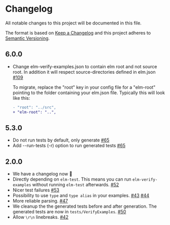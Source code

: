 # Changelog

All notable changes to this project will be documented in this file.

The format is based on [Keep a Changelog](http://keepachangelog.com/en/1.0.0/)
and this project adheres to [Semantic Versioning](http://semver.org/spec/v2.0.0.html).

## 6.0.0

- Change elm-verify-examples.json to contain elm root and not source root. In addition it will respect source-directories defined in elm.json [#109](https://github.com/stoeffel/elm-verify-examples/pull/109)

    To migrate, replace the "root" key in your config file for a "elm-root" pointing to the folder containing your elm.json file. Typically this will look like this:
    
     ```diff
     - "root": "../src",
     + "elm-root": "..",
     ```

## 5.3.0

- Do not run tests by default, only generate [#65](https://github.com/stoeffel/elm-verify-examples/issues/65)
- Add --run-tests (-r) option to run generated tests [#65](https://github.com/stoeffel/elm-verify-examples/issues/65)

## 2.0.0

- We have a changelog now :tada:
- Directly depending on `elm-test`. This means you can run `elm-verify-examples` without running `elm-test` afterwards. [#52](https://github.com/stoeffel/elm-verify-examples/pull/52)
- Nicer test failures [#53](https://github.com/stoeffel/elm-verify-examples/pull/53)
- Possibility to use `type` and `type alias` in your examples. [#43](https://github.com/stoeffel/elm-verify-examples/pull/43) [#44](https://github.com/stoeffel/elm-verify-examples/pull/44)
- More reliable parsing. [#47](https://github.com/stoeffel/elm-verify-examples/pull/47)
- We cleanup the the generated tests before and after generation. The generated tests are now in `tests/VerifyExamples`. [#50](https://github.com/stoeffel/elm-verify-examples/pull/50)
- Allow `\r\n` linebreaks. [#42](https://github.com/stoeffel/elm-verify-examples/pull/42)
